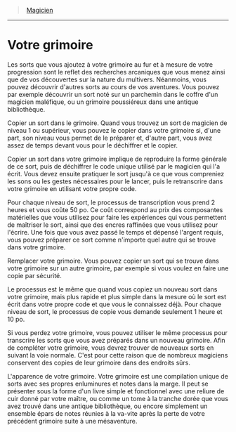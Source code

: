 ﻿---
!GenericItem
Name: Votre grimoire
Id: wizard_hd.md#votre-grimoire
ParentLink: wizard_hd.md#magicien
ParentName: Magicien
NameLevel: 1
Attributes:
  Name: Votre grimoire
  Markdown: >+
    # <!--Name-->Votre grimoire<!--/Name-->


    Les sorts que vous ajoutez à votre grimoire au fur et à mesure de votre progression sont le reflet des recherches arcaniques que vous menez ainsi que de vos découvertes sur la nature du multivers. Néanmoins, vous pouvez découvrir d'autres sorts au cours de vos aventures. Vous pouvez par exemple découvrir un sort noté sur un parchemin dans le coffre d'un magicien maléfique, ou un grimoire poussiéreux dans une antique bibliothèque.


    Copier un sort dans le grimoire. Quand vous trouvez un sort de magicien de niveau 1 ou supérieur, vous pouvez le copier dans votre grimoire si, d'une part, son niveau vous permet de le préparer et, d'autre part, vous avez assez de temps devant vous pour le déchiffrer et le copier.


    Copier un sort dans votre grimoire implique de reproduire la forme générale de ce sort, puis de déchiffrer le code unique utilisé par le magicien qui l'a écrit. Vous devez ensuite pratiquer le sort jusqu'à ce que vous compreniez les sons ou les gestes nécessaires pour le lancer, puis le retranscrire dans votre grimoire en utilisant votre propre code.


    Pour chaque niveau de sort, le processus de transcription vous prend 2 heures et vous coûte 50 po. Ce coût correspond au prix des composantes matérielles que vous utilisez pour faire les expériences qui vous permettent de maîtriser le sort, ainsi que des encres raffinées que vous utilisez pour l'écrire. Une fois que vous avez passé le temps et dépensé l'argent requis, vous pouvez préparer ce sort comme n'importe quel autre qui se trouve dans votre grimoire.


    Remplacer votre grimoire. Vous pouvez copier un sort qui se trouve dans votre grimoire sur un autre grimoire, par exemple si vous voulez en faire une copie par sécurité.


    Le processus est le même que quand vous copiez un nouveau sort dans votre grimoire, mais plus rapide et plus simple dans la mesure où le sort est écrit dans votre propre code et que vous le connaissez déjà. Pour chaque niveau de sort, le processus de copie vous demande seulement 1 heure et 10 po.


    Si vous perdez votre grimoire, vous pouvez utiliser le même processus pour transcrire les sorts que vous avez préparés dans un nouveau grimoire. Afin de compléter votre grimoire, vous devrez trouver de nouveaux sorts en suivant la voie normale. C'est pour cette raison que de nombreux magiciens conservent des copies de leur grimoire dans des endroits sûrs.


    L'apparence de votre grimoire. Votre grimoire est une compilation unique de sorts avec ses propres enluminures et notes dans la marge. Il peut se présenter sous la forme d'un livre simple et fonctionnel avec une reliure de cuir donné par votre maître, ou comme un tome à la tranche dorée que vous avez trouvé dans une antique bibliothèque, ou encore simplement un ensemble épars de notes réunies à la va-vite après la perte de votre précédent grimoire suite à une mésaventure.

AttributesDictionary: >+
  Name: Votre grimoire

  Markdown: >+

    # <!--Name-->Votre grimoire<!--/Name-->





    Les sorts que vous ajoutez à votre grimoire au fur et à mesure de votre progression sont le reflet des recherches arcaniques que vous menez ainsi que de vos découvertes sur la nature du multivers. Néanmoins, vous pouvez découvrir d'autres sorts au cours de vos aventures. Vous pouvez par exemple découvrir un sort noté sur un parchemin dans le coffre d'un magicien maléfique, ou un grimoire poussiéreux dans une antique bibliothèque.





    Copier un sort dans le grimoire. Quand vous trouvez un sort de magicien de niveau 1 ou supérieur, vous pouvez le copier dans votre grimoire si, d'une part, son niveau vous permet de le préparer et, d'autre part, vous avez assez de temps devant vous pour le déchiffrer et le copier.





    Copier un sort dans votre grimoire implique de reproduire la forme générale de ce sort, puis de déchiffrer le code unique utilisé par le magicien qui l'a écrit. Vous devez ensuite pratiquer le sort jusqu'à ce que vous compreniez les sons ou les gestes nécessaires pour le lancer, puis le retranscrire dans votre grimoire en utilisant votre propre code.





    Pour chaque niveau de sort, le processus de transcription vous prend 2 heures et vous coûte 50 po. Ce coût correspond au prix des composantes matérielles que vous utilisez pour faire les expériences qui vous permettent de maîtriser le sort, ainsi que des encres raffinées que vous utilisez pour l'écrire. Une fois que vous avez passé le temps et dépensé l'argent requis, vous pouvez préparer ce sort comme n'importe quel autre qui se trouve dans votre grimoire.





    Remplacer votre grimoire. Vous pouvez copier un sort qui se trouve dans votre grimoire sur un autre grimoire, par exemple si vous voulez en faire une copie par sécurité.





    Le processus est le même que quand vous copiez un nouveau sort dans votre grimoire, mais plus rapide et plus simple dans la mesure où le sort est écrit dans votre propre code et que vous le connaissez déjà. Pour chaque niveau de sort, le processus de copie vous demande seulement 1 heure et 10 po.





    Si vous perdez votre grimoire, vous pouvez utiliser le même processus pour transcrire les sorts que vous avez préparés dans un nouveau grimoire. Afin de compléter votre grimoire, vous devrez trouver de nouveaux sorts en suivant la voie normale. C'est pour cette raison que de nombreux magiciens conservent des copies de leur grimoire dans des endroits sûrs.





    L'apparence de votre grimoire. Votre grimoire est une compilation unique de sorts avec ses propres enluminures et notes dans la marge. Il peut se présenter sous la forme d'un livre simple et fonctionnel avec une reliure de cuir donné par votre maître, ou comme un tome à la tranche dorée que vous avez trouvé dans une antique bibliothèque, ou encore simplement un ensemble épars de notes réunies à la va-vite après la perte de votre précédent grimoire suite à une mésaventure.



---
> [Magicien](hd_wizard.md)

---

# Votre grimoire

Les sorts que vous ajoutez à votre grimoire au fur et à mesure de votre progression sont le reflet des recherches arcaniques que vous menez ainsi que de vos découvertes sur la nature du multivers. Néanmoins, vous pouvez découvrir d'autres sorts au cours de vos aventures. Vous pouvez par exemple découvrir un sort noté sur un parchemin dans le coffre d'un magicien maléfique, ou un grimoire poussiéreux dans une antique bibliothèque.

Copier un sort dans le grimoire. Quand vous trouvez un sort de magicien de niveau 1 ou supérieur, vous pouvez le copier dans votre grimoire si, d'une part, son niveau vous permet de le préparer et, d'autre part, vous avez assez de temps devant vous pour le déchiffrer et le copier.

Copier un sort dans votre grimoire implique de reproduire la forme générale de ce sort, puis de déchiffrer le code unique utilisé par le magicien qui l'a écrit. Vous devez ensuite pratiquer le sort jusqu'à ce que vous compreniez les sons ou les gestes nécessaires pour le lancer, puis le retranscrire dans votre grimoire en utilisant votre propre code.

Pour chaque niveau de sort, le processus de transcription vous prend 2 heures et vous coûte 50 po. Ce coût correspond au prix des composantes matérielles que vous utilisez pour faire les expériences qui vous permettent de maîtriser le sort, ainsi que des encres raffinées que vous utilisez pour l'écrire. Une fois que vous avez passé le temps et dépensé l'argent requis, vous pouvez préparer ce sort comme n'importe quel autre qui se trouve dans votre grimoire.

Remplacer votre grimoire. Vous pouvez copier un sort qui se trouve dans votre grimoire sur un autre grimoire, par exemple si vous voulez en faire une copie par sécurité.

Le processus est le même que quand vous copiez un nouveau sort dans votre grimoire, mais plus rapide et plus simple dans la mesure où le sort est écrit dans votre propre code et que vous le connaissez déjà. Pour chaque niveau de sort, le processus de copie vous demande seulement 1 heure et 10 po.

Si vous perdez votre grimoire, vous pouvez utiliser le même processus pour transcrire les sorts que vous avez préparés dans un nouveau grimoire. Afin de compléter votre grimoire, vous devrez trouver de nouveaux sorts en suivant la voie normale. C'est pour cette raison que de nombreux magiciens conservent des copies de leur grimoire dans des endroits sûrs.

L'apparence de votre grimoire. Votre grimoire est une compilation unique de sorts avec ses propres enluminures et notes dans la marge. Il peut se présenter sous la forme d'un livre simple et fonctionnel avec une reliure de cuir donné par votre maître, ou comme un tome à la tranche dorée que vous avez trouvé dans une antique bibliothèque, ou encore simplement un ensemble épars de notes réunies à la va-vite après la perte de votre précédent grimoire suite à une mésaventure.

